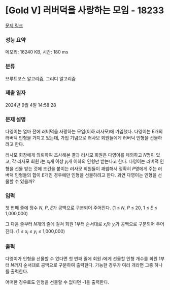 # [Gold V] 러버덕을 사랑하는 모임 - 18233 

[문제 링크](https://www.acmicpc.net/problem/18233) 

### 성능 요약

메모리: 16240 KB, 시간: 180 ms

### 분류

브루트포스 알고리즘, 그리디 알고리즘

### 제출 일자

2024년 9월 4일 14:58:28

### 문제 설명

<p>다영이는 얼마 전에 러버덕을 사랑하는 모임(이하 러사모)에 가입했다. 다영이는 <em>E</em>개의 러버덕 인형을 가지고 있는데, 가입 기념으로 러사모 회원들에게 러버덕 인형을 선물하려고 한다.</p>

<p>러사모 회장에게 의뢰하여 조사해본 결과 러사모 회원은 다영이를 제외하고 <em>N</em>명이 있고, 각 러사모 회원 <em>i</em>는 <em>x<sub>i</sub></em>개 이상 <em>y<sub>i</sub></em>개 이하의 인형만 받는다고 한다. 다영이는 러버덕 인형을 선물 받는 것에 조건을 붙이는 러사모 회원들이 괘씸해서 정확히 <em>P</em>명에게 주는 러버덕 인형들의 합이 <em>E</em>개인 경우에만 인형을 선물하려고 한다. 과연 다영이는 인형을 선물할 수 있을까?</p>

### 입력 

 <p>첫 번째 줄에 정수 <em>N</em>, <em>P</em>, <em>E</em>가 공백으로 구분되어 주어진다. (1 ≤ <em>N</em>, <em>P</em> ≤ 20, 1 ≤ <em>E</em> ≤ 1,000,000)</p>

<p>그 다음 줄부터 <em>N</em>개의 줄에 걸쳐 회원 1부터 순서대로 <em>x<sub>i</sub></em>와 <em>y<sub>i</sub></em>가 공백으로 구분되어 주어진다. (1 ≤ <em>x<sub>i</sub></em> ≤ <em>y<sub>i</sub></em> ≤ 1,000,000)</p>

### 출력 

 <p>다영이가 인형을 선물할 수 있다면 첫 번째 줄에 회원 <em>i</em>에게 선물할 인형 개수를 회원 1부터 <em>N</em>까지 순서대로 공백으로 구분하여 출력한다. 가능한 경우가 여러 개라면 그중 하나를 출력한다.</p>

<p>어떠한 경우로도 인형을 선물할 수 없다면 -1을 출력한다.</p>

